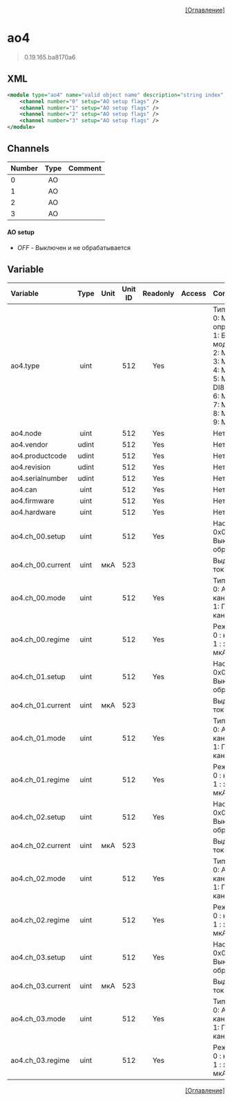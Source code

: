 <p align='right'><a href='index.html'>[Оглавление]</a></p>

# ao4
> 0.19.165.ba8170a6
## XML
````xml
<module type="ao4" name="valid object name" description="string index" >
	<channel number="0" setup="AO setup flags" />
	<channel number="1" setup="AO setup flags" />
	<channel number="2" setup="AO setup flags" />
	<channel number="3" setup="AO setup flags" />
</module>
````

## Channels
Number | Type | Comment
:-- |:--:|:--
0 | AO | 
1 | AO | 
2 | AO | 
3 | AO | 


#### AO setup
* _OFF_  - Выключен и не обрабатывается

## Variable
Variable | Type | Unit | Unit ID | Readonly | Access | Comment
:-- |:--:|:--:|:--:|:--:|:-- |:--
ao4.type | uint |  | 512 | Yes |   | Тип модуля:<br>0: Модуль не определен<br/>1: Базовый модуль ЦПУ<br/>2: Модуль AI6a<br/>3: Модуль AI6p<br/>4: Модуль FI4<br/>5: Модуль DI8DO8<br/>6: Модуль DI16<br/>7: Модуль DO16<br/>8: Модуль CRM<br/>9: Модуль AO4<br/>
ao4.node | uint |  | 512 | Yes |   | Нет данных
ao4.vendor | udint |  | 512 | Yes |   | Нет данных
ao4.productcode | udint |  | 512 | Yes |   | Нет данных
ao4.revision | udint |  | 512 | Yes |   | Нет данных
ao4.serialnumber | udint |  | 512 | Yes |   | Нет данных
ao4.can | uint |  | 512 | Yes |   | Нет данных
ao4.firmware | uint |  | 512 | Yes |   | Нет данных
ao4.hardware | uint |  | 512 | Yes |   | Нет данных
ao4.ch_00.setup | uint |  | 512 | Yes |   | Настройка:<br/>0x0001: Выключен и не обрабатывается<br/>
ao4.ch_00.current | uint | мкА | 523 |  |   | Выдаваемый ток
ao4.ch_00.mode | uint |  | 512 | Yes |   | Тип канала:<br/>0: Активный канал<br/>1: Пасивный канал<br/>
ao4.ch_00.regime | uint |  | 512 | Yes |   | Режим канала:<br/>0 : код АЦП<br/>1 : значение в мкА
ao4.ch_01.setup | uint |  | 512 | Yes |   | Настройка:<br/>0x0001: Выключен и не обрабатывается<br/>
ao4.ch_01.current | uint | мкА | 523 |  |   | Выдаваемый ток
ao4.ch_01.mode | uint |  | 512 | Yes |   | Тип канала:<br/>0: Активный канал<br/>1: Пасивный канал<br/>
ao4.ch_01.regime | uint |  | 512 | Yes |   | Режим канала:<br/>0 : код АЦП<br/>1 : значение в мкА
ao4.ch_02.setup | uint |  | 512 | Yes |   | Настройка:<br/>0x0001: Выключен и не обрабатывается<br/>
ao4.ch_02.current | uint | мкА | 523 |  |   | Выдаваемый ток
ao4.ch_02.mode | uint |  | 512 | Yes |   | Тип канала:<br/>0: Активный канал<br/>1: Пасивный канал<br/>
ao4.ch_02.regime | uint |  | 512 | Yes |   | Режим канала:<br/>0 : код АЦП<br/>1 : значение в мкА
ao4.ch_03.setup | uint |  | 512 | Yes |   | Настройка:<br/>0x0001: Выключен и не обрабатывается<br/>
ao4.ch_03.current | uint | мкА | 523 |  |   | Выдаваемый ток
ao4.ch_03.mode | uint |  | 512 | Yes |   | Тип канала:<br/>0: Активный канал<br/>1: Пасивный канал<br/>
ao4.ch_03.regime | uint |  | 512 | Yes |   | Режим канала:<br/>0 : код АЦП<br/>1 : значение в мкА


<p align='right'><a href='index.html'>[Оглавление]</a></p>

